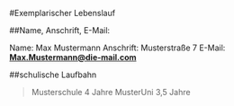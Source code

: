 #Exemplarischer Lebenslauf

##Name, Anschrift, E-Mail:

Name: Max Mustermann
Anschrift: Musterstraße 7
E-Mail: **Max.Mustermann@die-mail.com**

##schulische Laufbahn

> Musterschule 4 Jahre
> MusterUni 3,5 Jahre

